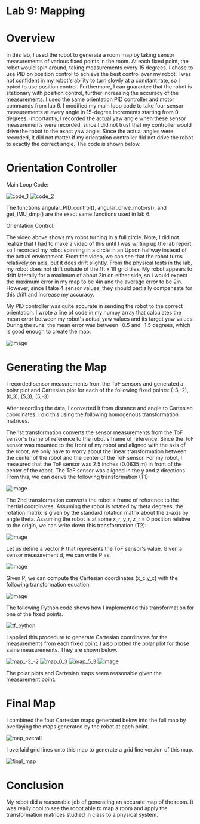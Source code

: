 # Lab 9: Mapping

# Overview

In this lab, I used the robot to generate a room map by taking sensor measurements of various fixed points in the room. At each fixed point, the robot would spin around, taking measurements every 15 degrees. I chose to use PID on position control to achieve the best control over my robot. I was not confident in my robot's ability to turn slowly at a constant rate, so I opted to use position control. Furthermore, I can guarantee that the robot is stationary with position control, further increasing the accuracy of the measurements. I used the same orientation PID controller and motor commands from lab 6. I modified my main loop code to take four sensor measurements at every angle in 15-degree increments starting from 0 degrees. Importantly, I recorded the actual yaw angle when these sensor measurements were recorded, since I did not trust that my controller would drive the robot to the exact yaw angle. Since the actual angles were recorded, it did not matter if my orientation controller did not drive the robot to exactly the correct angle. The code is shown below.

# Orientation Controller

Main Loop Code:

![code_1](https://github.com/user-attachments/assets/644f07d0-534f-46cd-ba56-349dbc80c1d3)
![code_2](https://github.com/user-attachments/assets/edad9f07-9545-4278-a759-b8df6087923b)

The functions angular_PID_control(), angular_drive_motors(), and get_IMU_dmp() are the exact same functions used in lab 6. 

Orientation Control:

The video above shows my robot turning in a full circle. Note, I did not realize that I had to make a video of this until I was writing up the lab report, so I recorded my robot spinning in a circle in an Upson hallway instead of the actual environment. From the video, we can see that the robot turns relatively on axis, but it does drift slightly. From the physical tests in the lab, my robot does not drift outside of the 1ft x 1ft grid tiles. My robot appears to drift laterally for a maximum of about 2in on either side, so I would expect the maximum error in my map to be 4in and the average error to be 2in. However, since I take 4 sensor values, they should partially compensate for this drift and increase my accuracy. 

My PID controller was quite accurate in sending the robot to the correct orientation. I wrote a line of code in my numpy array that calculates the mean error between my robot's actual yaw values and its target yaw values. During the runs, the mean error was between -0.5 and -1.5 degrees, which is good enough to create the map.

![image](https://github.com/user-attachments/assets/d96dee67-b445-4eaa-93ca-b775ae9d0b0f)

# Generating the Map

I recorded sensor measurements from the ToF sensors and generated a polar plot and Cartesian plot for each of the following fixed points: (-3,-2), (0,3), (5,3), (5,-3)

After recording the data, I converted it from distance and angle to Cartesian coordinates. I did this using the following homogenous transformation matrices. 

The 1st transformation converts the sensor measurements from the ToF sensor's frame of reference to the robot's frame of reference. Since the ToF sensor was mounted to the front of my robot and aligned with the axis of the robot, we only have to worry about the linear transformation between the center of the robot and the center of the ToF sensor. For my robot, I measured that the ToF sensor was 2.5 inches (0.0635 m) in front of the center of the robot. The ToF sensor was aligned in the y and z directions. From this, we can derive the following transformation (T1):

![image](https://github.com/user-attachments/assets/e5ef1fd3-ff07-45e5-b9c1-b62f6a15e67d)

The 2nd transformation converts the robot's frame of reference to the inertial coordinates. Assuming the robot is rotated by theta degrees, the rotation matrix is given by the standard rotation matrix about the z-axis by angle theta. Assuming the robot is at some x_r, y_r, z_r = 0 position relative to the origin, we can write down this transformation (T2):

![image](https://github.com/user-attachments/assets/6ada4f2c-eb36-40fc-980a-32010555cf25)

Let us define a vector P that represents the ToF sensor's value. Given a sensor measurement d, we can write P as:

![image](https://github.com/user-attachments/assets/ba512e06-9647-4db1-b5da-65dbdf7182d0)

Given P, we can compute the Cartesian coordinates (x_c,y_c) with the following transformation equation:

![image](https://github.com/user-attachments/assets/46aee826-ec42-416d-9fd2-f4bc61637134)

The following Python code shows how I implemented this transformation for one of the fixed points.

![tf_python](https://github.com/user-attachments/assets/5db2d7bf-4a44-4317-a13e-ae9bc7002d3c)

I applied this procedure to generate Cartesian coordinates for the measurements from each fixed point. I also plotted the polar plot for those same measurements. They are shown below. 

![map_-3_-2](https://github.com/user-attachments/assets/a75ca007-1ffd-4af7-9c5f-f543f3a5fc4e)
![map_0_3](https://github.com/user-attachments/assets/e4727d20-63c1-4a60-9c7e-65c06952e076)
![map_5_3](https://github.com/user-attachments/assets/49344087-96b1-4fd3-ba78-3947ac355e69)
![image](https://github.com/user-attachments/assets/5a20b71c-e50f-46c9-9d47-7b8a4489689f)


The polar plots and Cartesian maps seem reasonable given the measurement point. 

# Final Map

I combined the four Cartesian maps generated below into the full map by overlaying the maps generated by the robot at each point.

![map_overall](https://github.com/user-attachments/assets/318a0603-0806-441a-8298-75c42535a5ea)

I overlaid grid lines onto this map to generate a grid line version of this map. 

![final_map](https://github.com/user-attachments/assets/0b0771e2-7a1e-47ad-a98f-8887af63d501)

# Conclusion

My robot did a reasonable job of generating an accurate map of the room. It was really cool to see the robot able to map a room and apply the transformation matrices studied in class to a physical system. 

